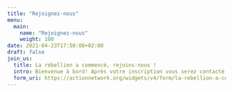 ```yaml
---
title: "Rejoignez-nous"
menu:
  main:
    name: "Rejoignez-nous"
    weight: 100
date: 2021-04-23T17:50:08+02:00
draft: false
join_us:
  title: La rébellion a commencé, rejoins-nous !
  intro: Bienvenue à bord! Après votre inscription vous serez contacté.e par un ou une rebelle, qui vous accueillera.
  form_uri: https://actionnetwork.org/widgets/v4/form/la-rebellion-a-commence-rejoins-nous
---
```


